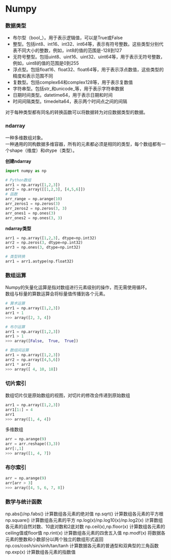 # Numpy

### 数据类型

- 布尔型（bool_）。用于表示逻辑值，可以是True或False
- 整型。包括int8、int16、int32、int64等，表示有符号整数。这些类型分别代表不同大小的整数，例如，int8的值的范围是-128到127
- 无符号整型。包括uint8、uint16、uint32、uint64等，用于表示无符号整数，例如，uint8的值的范围是0到255
- 浮点型。包括float16、float32、float64等，用于表示浮点数值，这些类型的精度和表示范围不同
- 复数型。包括complex64和complex128等，用于表示复数值
- 字符串型。包括str_和unicode_等，用于表示字符串数据
- 日期时间类型。datetime64，用于表示日期和时间
- 时间间隔类型。timedelta64，表示两个时间点之间的间隔

对于每种类型都有同名的转换函数可以将数据转为对应数据类型的数据。

### ndarray
一种多维数组对象。  
一种通用的同构数据多维容器，所有的元素都必须是相同的类型，每个数组都有一个shape（维度）和dtype（类型）。  

**创建ndarray**  
```python
import numpy as np

# Python数组
arr1 = np.array([1,2,3])
arr2 = np.array([[1,2,3], [4,5,6]])
# 函数
arr_range = np.arange(10)
arr_zeros1 = np.zeros(3)
arr_zeros2 = np.zeros(3, 3)
arr_ones1 = np.ones(3)
arr_ones2 = np.ones(3, 3)
```

**ndarray类型**  
```python
arr1 = np.array([1,2,3], dtype=np.int32)
arr2 = np.zeros(3, dtype=np.int32)
arr3 = np.ones(3, dtype=np.int32)

# 类型转换
arr1 = arr1.astype(np.float32)
```

### 数组运算
Numpy的矢量化运算是指对数组进行元素级别的操作，而无需使用循环。  
数组与标量的算数运算会将标量值传播到各个元素。  
```python
# 算术运算
arr1 = np.array([1,2,3])
arr1 + 1
>>> array([2, 3, 4])

# 布尔运算
arr1 = np.array([1,2,3])
arr1 > 1
>>> array([False,  True,  True])

# 数组间运算
arr1 = np.array([1,2,3])
arr2 = np.array([4,5,6])
arr1 * arr2
>>> array([ 4, 10, 18])
```

### 切片索引
数组切片仅是原始数组的视图，对切片的修改会传递到原始数组
```python
arr1 = np.array([1,2,3])
arr1[1:] = 4
arr1
>>> array([1, 4, 4])
```

多维数组  
```python
arr = np.arange(9)
arr = arr.reshape((3,3))
arr[:,1]
>>> array([1, 4, 7])
```

### 布尔索引

```python
arr = np.arange(9)
arr[arr > 3]
>>> array([4, 5, 6, 7, 8])
```


### 数学与统计函数

np.abs()/np.fabs()	计算数组各元素的绝对值
np.sqrt()	计算数组各元素的平方根
np.square()	计算数组各元素的平方
np.log(x)/np.log10(x)/np.log2(x)	计算数组各元素的自然对数、10底对数和2底对数
np.ceil(x),np.floor(x)	计算数组各元素的ceiling值或floor值
np.rint(x)	计算数组各元素的四舍五入值
np.modf(x)	将数据各元素的整数和小数部分以两个独立的数组形式返回
np.cos/cosh/sin/sinh/tan/tanh	计算数据各元素的普通型和双典型的三角函数
np.exp(x)	计算数组各元素的指数值